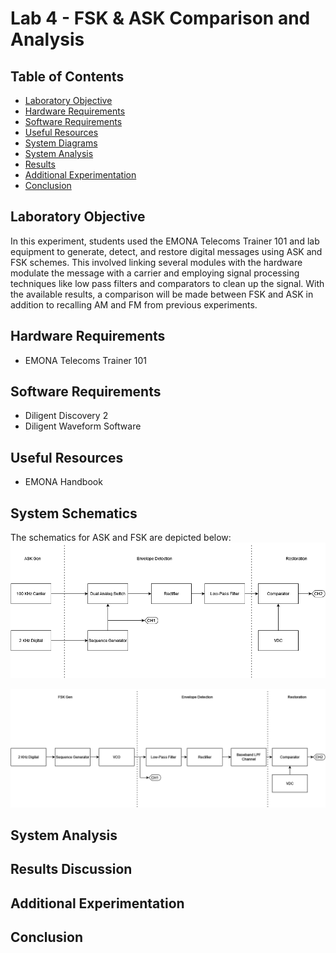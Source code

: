 # Lab 4 - FSK & ASK Comparison and Analysis

## Table of Contents
- [Laboratory Objective](#laboratory-objective)
- [Hardware Requirements](#hardware-requirements)
- [Software Requirements](#software-requirements)
- [Useful Resources](#useful-resources)
- [System Diagrams](#system-diagrams)
- [System Analysis](#system-analysis)
- [Results](#results)
- [Additional Experimentation](#additional-experimentation)
- [Conclusion](#conclusion)

## Laboratory Objective
In this experiment, students used the EMONA Telecoms Trainer 101 and lab equipment to generate, detect, and restore digital messages using ASK and FSK schemes. This involved linking several modules with the hardware modulate the message with a carrier and employing signal processing techniques like low pass filters and comparators to clean up the signal. With the available results, a comparison will be made between FSK and ASK in addition to recalling AM and FM from previous experiments.

## Hardware Requirements
- EMONA Telecoms Trainer 101

## Software Requirements
- Diligent Discovery 2
- Diligent Waveform Software

## Useful Resources
- EMONA Handbook

## System Schematics
The schematics for ASK and FSK are depicted below:
![image](https://github.com/leoki6/Digital-Communications/blob/main/L4_FSK_ASK/System_Diagrams/ASK_Schematic.png)

![image](https://github.com/leoki6/Digital-Communications/blob/main/L4_FSK_ASK/System_Diagrams/FSK_Schematic.png)


## System Analysis

## Results Discussion

## Additional Experimentation

## Conclusion



